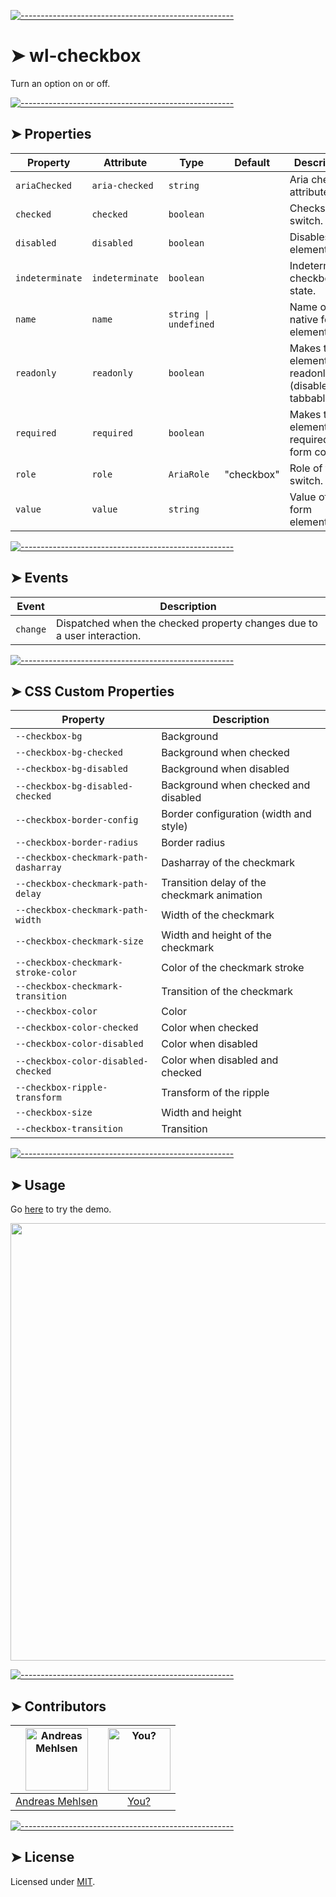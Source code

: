 
[![-----------------------------------------------------](https://raw.githubusercontent.com/andreasbm/readme/master/assets/lines/colored.png)](#wl-checkbox)

# ➤ wl-checkbox

Turn an option on or off.


[![-----------------------------------------------------](https://raw.githubusercontent.com/andreasbm/readme/master/assets/lines/colored.png)](#properties)

## ➤ Properties

| Property        | Attribute       | Type                  | Default    | Description                                      |
|-----------------|-----------------|-----------------------|------------|--------------------------------------------------|
| `ariaChecked`   | `aria-checked`  | `string`              |            | Aria checked attribute.                          |
| `checked`       | `checked`       | `boolean`             |            | Checks the switch.                               |
| `disabled`      | `disabled`      | `boolean`             |            | Disables the element.                            |
| `indeterminate` | `indeterminate` | `boolean`             |            | Indeterminate checkbox state.                    |
| `name`          | `name`          | `string \| undefined` |            | Name of the native form element.                 |
| `readonly`      | `readonly`      | `boolean`             |            | Makes the element readonly (disabled but tabbable) |
| `required`      | `required`      | `boolean`             |            | Makes the element required in a form context.    |
| `role`          | `role`          | `AriaRole`            | "checkbox" | Role of the switch.                              |
| `value`         | `value`         | `string`              |            | Value of the form element.                       |


[![-----------------------------------------------------](https://raw.githubusercontent.com/andreasbm/readme/master/assets/lines/colored.png)](#events)

## ➤ Events

| Event    | Description                                      |
|----------|--------------------------------------------------|
| `change` | Dispatched when the checked property changes due to a user interaction. |


[![-----------------------------------------------------](https://raw.githubusercontent.com/andreasbm/readme/master/assets/lines/colored.png)](#css-custom-properties)

## ➤ CSS Custom Properties

| Property                              | Description                                 |
|---------------------------------------|---------------------------------------------|
| `--checkbox-bg`                       | Background                                  |
| `--checkbox-bg-checked`               | Background when checked                     |
| `--checkbox-bg-disabled`              | Background when disabled                    |
| `--checkbox-bg-disabled-checked`      | Background when checked and disabled        |
| `--checkbox-border-config`            | Border configuration (width and style)      |
| `--checkbox-border-radius`            | Border radius                               |
| `--checkbox-checkmark-path-dasharray` | Dasharray of the checkmark                  |
| `--checkbox-checkmark-path-delay`     | Transition delay of the checkmark animation |
| `--checkbox-checkmark-path-width`     | Width of the checkmark                      |
| `--checkbox-checkmark-size`           | Width and height of the checkmark           |
| `--checkbox-checkmark-stroke-color`   | Color of the checkmark stroke               |
| `--checkbox-checkmark-transition`     | Transition of the checkmark                 |
| `--checkbox-color`                    | Color                                       |
| `--checkbox-color-checked`            | Color when checked                          |
| `--checkbox-color-disabled`           | Color when disabled                         |
| `--checkbox-color-disabled-checked`   | Color when disabled and checked             |
| `--checkbox-ripple-transform`         | Transform of the ripple                     |
| `--checkbox-size`                     | Width and height                            |
| `--checkbox-transition`               | Transition                                  |



[![-----------------------------------------------------](https://raw.githubusercontent.com/andreasbm/readme/master/assets/lines/colored.png)](#usage)

## ➤ Usage

Go [here](https://weightless.dev/elements/checkbox) to try the demo.

<a href="https://weightless.dev/elements/checkbox" align="center">
  <img src="https://raw.githubusercontent.com/andreasbm/elements/master/screenshots/wl-checkbox.png" width="700" />
</a>


[![-----------------------------------------------------](https://raw.githubusercontent.com/andreasbm/readme/master/assets/lines/colored.png)](#contributors)

## ➤ Contributors
	

| [<img alt="Andreas Mehlsen" src="https://avatars1.githubusercontent.com/u/6267397?s=460&v=4" width="100">](https://twitter.com/andreasmehlsen) | [<img alt="You?" src="https://joeschmoe.io/api/v1/random" width="100">](https://github.com/andreasbm/weightless/blob/master/CONTRIBUTING.md) |
|:--------------------------------------------------:|:--------------------------------------------------:|
| [Andreas Mehlsen](https://twitter.com/andreasmehlsen) | [You?](https://github.com/andreasbm/weightless/blob/master/CONTRIBUTING.md) |


[![-----------------------------------------------------](https://raw.githubusercontent.com/andreasbm/readme/master/assets/lines/colored.png)](#license)

## ➤ License
	
Licensed under [MIT](https://opensource.org/licenses/MIT).
